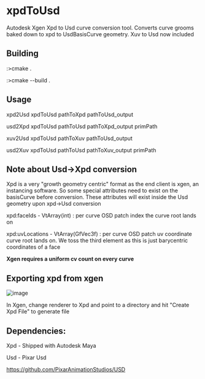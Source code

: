 # xpdToUsd
Autodesk Xgen Xpd to Usd curve conversion tool. Converts curve grooms baked down to xpd to UsdBasisCurve geometry. Xuv to Usd now included

## Building

:>cmake .

:>cmake --build .

## Usage

xpd2Usd
xpdToUsd pathToXpd pathToUsd_output

usd2Xpd
xpdToUsd pathToUsd pathToXpd_output primPath

xuv2Usd
xpdToUsd pathToXuv pathToUsd_output

usd2Xuv
xpdToUsd pathToUsd pathToXuv_output primPath

## Note about Usd->Xpd conversion
Xpd is a very "growth geometry centric" format as the end client is xgen, an instancing software. So some special attributes need to exist on the basisCurve before conversion. These attributes will exist inside the Usd geometry upon xpd->Usd conversion

xpd:faceIds - VtArray(int) : per curve OSD patch index the curve root lands on
  
xpd:uvLocations - VtArray(GfVec3f) : per curve OSD patch uv coordinate curve root lands on. We toss the third element as this is just barycentric coordinates of a face

**Xgen requires a uniform cv count on every curve**

## Exporting xpd from xgen

![image](https://user-images.githubusercontent.com/83418742/188806885-3a791561-4cd7-420c-a48e-25ca00f5f447.png)

In Xgen, change renderer to Xpd and point to a directory and hit "Create Xpd File" to generate file

## Dependencies:

Xpd - Shipped with Autodesk Maya

Usd - Pixar Usd

https://github.com/PixarAnimationStudios/USD


